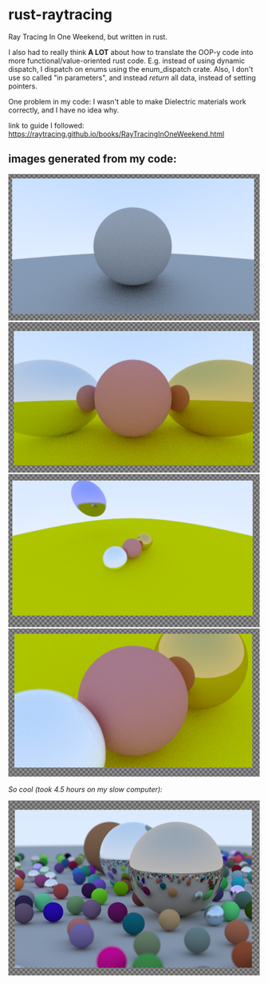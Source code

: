 # rust-raytracing
Ray Tracing In One Weekend, but written in rust.

I also had to really think **A LOT** about how to translate the OOP-y code into more functional/value-oriented rust code.
E.g. instead of using dynamic dispatch, I dispatch on enums using the enum_dispatch crate.
Also, I don't use so called "in parameters", and instead *return* all data, instead of setting pointers. 

One problem in my code: I wasn't able to make Dielectric materials work correctly, and I have no idea why.

link to guide I followed: https://raytracing.github.io/books/RayTracingInOneWeekend.html

## images generated from my code:


![image0](images/0.png)
![image1](images/1.png)
![image2](images/2.png)
![image3](images/3.png)

_So cool (took 4.5 hours on my slow computer):_

![image4](images/4.png)
